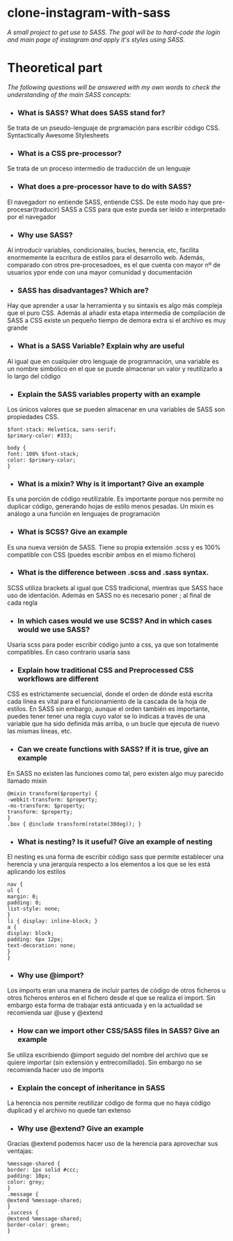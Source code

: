 # clone-instagram-with-sass
_A small project to get use to SASS. The goal will be to hard-code the login and main page of instagram and apply it's styles using SASS._

# Theoretical part

_The following questions will be answered with my own words to check the understanding of the main SASS concepts:_

- ### What is SASS? What does SASS stand for?
Se trata de un pseudo-lenguaje de prgramación para escribir código CSS. 
Syntactically Awesome Stylesheets
- ### What is a CSS pre-processor?
Se trata de un proceso intermedio de traducción de un lenguaje
- ### What does a pre-processor have to do with SASS?
El navegadorr no entiende SASS, entiende CSS. De este modo hay que pre-procesar(traducir) SASS a CSS para que este pueda ser leido e interpretado por el navegador
- ### Why use SASS?
Al introducir variables, condicionales, bucles, herencia, etc, facilita enormemente la escritura de estilos para el desarrollo web.
Además, comparado con otros pre-procesadoes, es el que cuenta con mayor nº de usuarios ypor ende con una mayor comunidad y documentación
- ### SASS has disadvantages? Which are?
Hay que aprender a usar la herramienta y su sintaxis es algo más compleja que el puro CSS.
Además al añadir esta etapa intermedia de compilación de SASS a CSS existe un pequeño tiempo de demora extra si el archivo es muy grande
- ### What is a SASS Variable? Explain why are useful
Al igual que en cualquier otro lenguaje de programnación, una variable es un nombre simbólico en el que se puede almacenar un valor y reutilizarlo a lo largo del código
- ### Explain the SASS variables property with an example
Los únicos valores que se pueden almacenar en una variables de SASS son propiedades CSS.

```
$font-stack: Helvetica, sans-serif;
$primary-color: #333;

body {
font: 100% $font-stack;
color: $primary-color;
}
```
- ### What is a mixin? Why is it important? Give an example
Es una porción de código reutilizable. Es importante porque nos permite no duplicar código, generando hojas de estilo menos pesadas. Un mixin es análogo a una función en lenguajes de programación
- ### What is SCSS? Give an example
Es una nueva versión de SASS.
Tiene su propia extensión .scss y es 100% compatible con CSS (puedes escribir ambos en el mismo fichero)
- ### What is the difference between .scss and .sass syntax.
SCSS utiliza brackets al igual que CSS tradicional, mientras que SASS hace uso de identación. Además en SASS no es necesario poner ; al final de cada regla
- ### In which cases would we use SCSS? And in which cases would we use SASS?
Usaría scss para poder escribir código junto a css, ya que son totalmente compatibles. En caso contrario usaría sass
- ### Explain how traditional CSS and Preprocessed CSS workflows are different
CSS es estrictamente secuencial, donde el orden de dónde está escrita cada línea es vital para el funcionamiento de la cascada de la hoja de estilos. En SASS sin embargo, aunque el orden también es importante, puedes tener tener una regla cuyo valor se lo indicas a través de una variable que ha sido definida más arriba, o un bucle que ejecuta de nuevo las mismas líneas, etc.
- ### Can we create functions with SASS? If it is true, give an example
En SASS no existen las funciones como tal, pero existen algo muy parecido llamado mixin
```
@mixin transform($property) {
-webkit-transform: $property;
-ms-transform: $property;
transform: $property;
}
.box { @include transform(rotate(30deg)); }
```
- ### What is nesting? Is it useful? Give an example of nesting
El nesting es una forma de escribir código sass que permite establecer una herencia y una jerarquía respecto a los elementos a los que se les está aplicando los estilos
``` 
nav {
ul {
margin: 0;
padding: 0;
list-style: none;
}
li { display: inline-block; }
a {
display: block;
padding: 6px 12px;
text-decoration: none;
}
}
```
- ### Why use @import?
Los imports eran una manera de incluir partes de código de otros ficheros u otros ficheros enteros en el fichero desde el que se realiza el import. Sin embargo esta forma de trabajar está anticuada y en la actualidad se recomienda uar @use y @extend
- ### How can we import other CSS/SASS files in SASS? Give an example
Se utiliza escribiendo @import seguido del nombre del archivo que se quiere importar (sin extensión y entrecomillado).
Sin embargo no se recomienda hacer uso de imports
- ### Explain the concept of inheritance in SASS
La herencia nos permite reutilizar código de forma que no haya código duplicad y el archivo no quede tan extenso
- ### Why use @extend? Give an example
Gracias @extend podemos hacer uso de la herencia para aprovechar sus ventajas:
```
%message-shared {
border: 1px solid #ccc;
padding: 10px;
color: grey;
}
.message {
@extend %message-shared;
}
.success {
@extend %message-shared;
border-color: green;
}
```
